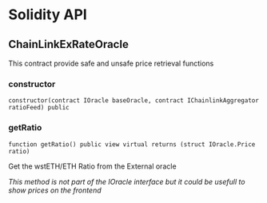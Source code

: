 # Solidity API

## ChainLinkExRateOracle

This contract provide safe and unsafe price retrieval functions

### constructor

```solidity
constructor(contract IOracle baseOracle, contract IChainlinkAggregator ratioFeed) public
```

### getRatio

```solidity
function getRatio() public view virtual returns (struct IOracle.Price ratio)
```

Get the wstETH/ETH Ratio from the External oracle

_This method is not part of the IOracle interface but it could be usefull
to show prices on the frontend_

